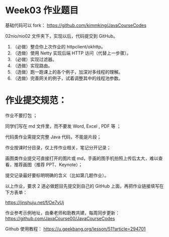 # Week03 作业题目

基础代码可以 fork：  https://github.com/kimmking/JavaCourseCodes

02nio/nio02 文件夹下，实现以后，代码提交到 GitHub。

1. （必做）整合你上次作业的 httpclient/okhttp。
2. （选做）使用 Netty 实现后端 HTTP 访问（代替上一步骤）。
3. （必做）实现过滤器。
4. （选做）实现路由。
5. （选做）跑一跑课上的各个例子，加深对多线程的理解。
6. （选做）完善网关的例子，试着调整其中的线程池参数。

# 作业提交规范：

作业不要打包 ；

同学们写在 md 文件里，而不要发 Word, Excel , PDF 等 ；

代码类作业需提交完整 Java 代码，不能是片段；

作业按课时分目录，仅上传作业相关，笔记分开记录；

画图类作业提交可直接打开的图片或 md，手画的图手机拍照上传后太大，难以查看，推荐画图（推荐 PPT、Keynote）；

提交记录最好要标明明确的含义（比如第几题作业）。

以上作业，要求 2 道必做题目先提交到自己的 GitHub 上面，再把作业链接填写在下方表单：

https://jinshuju.net/f/Oe7vUj

作业参考示例地址，由秦老师和助教共建，每周同步更新：  https://github.com/JavaCourse00/JavaCourseCodes

Github 使用教程：  https://u.geekbang.org/lesson/51?article=294701
